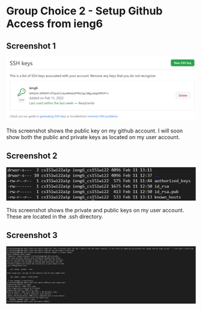 # Group Choice 2 - Setup Github Access from ieng6
## Screenshot 1
![Image](snip_1.png)

This screenshot shows the public key on my github account. I will soon show both the public and private keys as located on my user account.

## Screenshot 2

![Image](snip_2.png)

This screenshot shows the private and public keys on my user account. These are located in the .ssh directory.

## Screenshot 3

![Image](snip_3.png)


